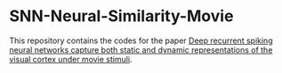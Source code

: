 # SNN-Neural-Similarity-Movie

This repository contains the codes for the paper [Deep recurrent spiking neural networks capture both static and dynamic representations of the visual cortex under movie stimuli](https://arxiv.org/abs/2306.01354).